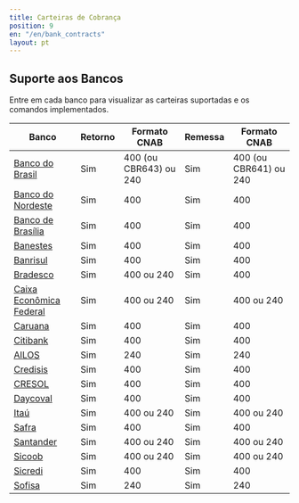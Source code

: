 ```yaml
---
title: Carteiras de Cobrança
position: 9
en: "/en/bank_contracts"
layout: pt
---
```


## Suporte aos Bancos

Entre em cada banco para visualizar as carteiras suportadas e os comandos implementados.

| Banco                                          | Retorno | Formato CNAB | Remessa | Formato CNAB
| ---------------------------------------------- | ------- | ------------ | ------- | ------------
| [Banco do Brasil](/bank_contracts/bb)          | Sim     | 400 (ou CBR643) ou 240         | Sim     | 400 (ou CBR641) ou 240
| [Banco do Nordeste](/bank_contracts/bnb)       | Sim     | 400          | Sim     | 400
| [Banco de Brasília](/bank_contracts/brb)       | Sim     | 400          | Sim     | 400
| [Banestes](/bank_contracts/banestes)           | Sim     | 400          | Sim     | 400
| [Banrisul](/bank_contracts/banrisul)           | Sim     | 400          | Sim     | 400
| [Bradesco](/bank_contracts/bradesco)           | Sim     | 400 ou 240          | Sim     | 400
| [Caixa Econômica Federal](/bank_contracts/cef) | Sim     | 400 ou 240   | Sim     | 400 ou 240
| [Caruana](/bank_contracts/caruana)           | Sim     | 400          | Sim     | 400
| [Citibank](/bank_contracts/citibank)           | Sim     | 400          | Sim     | 400
| [AILOS](/bank_contracts/ailos)               | Sim     | 240          | Sim     | 240
| [Credisis](/bank_contracts/credisis)           | Sim     | 400          | Sim     | 400
| [CRESOL](/bank_contracts/cresol)           | Sim     | 400          | Sim     | 400
| [Daycoval](/bank_contracts/daycoval)           | Sim     | 400          | Sim     | 400
| [Itaú](/bank_contracts/itau)                   | Sim     | 400 ou 240         | Sim     | 400 ou 240
| [Safra](/bank_contracts/safra)                 | Sim     | 400            | Sim     | 400
| [Santander](/bank_contracts/santander)         | Sim     | 400 ou 240         | Sim     | 400 ou 240
| [Sicoob](/bank_contracts/sicoob)               | Sim     | 400 ou 240   | Sim     | 400 ou 240
| [Sicredi](/bank_contracts/sicredi)             | Sim     | 400          | Sim     | 400
| [Sofisa](/bank_contracts/sofisa)           | Sim     | 240          | Sim     | 240
